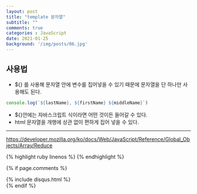 ```yaml
---
layout: post
title: "template 문자열"
subtitle: ""
comments: true
categories : JavaScript
date: 2021-01-25
background: '/img/posts/06.jpg'
---
```


## 사용법
 - ${} 를 사용해 문자열 안에 변수를 집어넣을 수 있기 때문에 문자열을 단 하나만 사용해도 된다.

```javascript
console.log(`${lastName}, ${firstName} ${middleName}`)
```
 - ${}안에는 자바스크립트 식이라면 어떤 것이든 들어갈 수 있다.
 - html 문자열을 개행에 상관 없이 편하게 집어 넣을 수 있다.


---
 <https://developer.mozilla.org/ko/docs/Web/JavaScript/Reference/Global_Objects/Array/Reduce>

{% highlight ruby linenos %}
{% endhighlight %}

{% if page.comments %}
<div id="post-disqus" class="container">
{% include disqus.html %}
</div>
{% endif %}